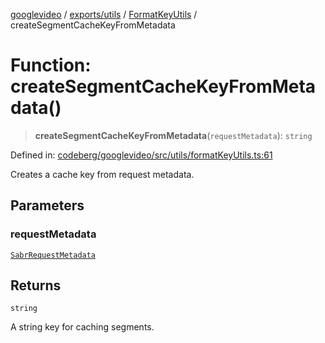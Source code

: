 [googlevideo](../../../../../README.md) / [exports/utils](../../../README.md) / [FormatKeyUtils](../README.md) / createSegmentCacheKeyFromMetadata

# Function: createSegmentCacheKeyFromMetadata()

> **createSegmentCacheKeyFromMetadata**(`requestMetadata`): `string`

Defined in: [codeberg/googlevideo/src/utils/formatKeyUtils.ts:61](https://github.com/LuanRT/googlevideo/blob/19854137cadaf49fd755394883dfd7fe5fdaba20/src/utils/formatKeyUtils.ts#L61)

Creates a cache key from request metadata.

## Parameters

### requestMetadata

[`SabrRequestMetadata`](../../../../sabr-streaming-adapter/interfaces/SabrRequestMetadata.md)

## Returns

`string`

A string key for caching segments.
